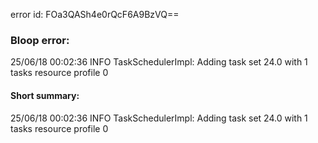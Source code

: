 error id: FOa3QASh4e0rQcF6A9BzVQ==
### Bloop error:

25/06/18 00:02:36 INFO TaskSchedulerImpl: Adding task set 24.0 with 1 tasks resource profile 0
#### Short summary: 

25/06/18 00:02:36 INFO TaskSchedulerImpl: Adding task set 24.0 with 1 tasks resource profile 0